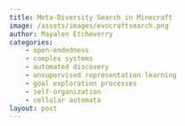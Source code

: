 ```yaml
---
title: Meta-Diversity Search in Minecraft
image: /assets/images/evocraftsearch.png
author: Mayalen Etcheverry
categories:
    - open-endedness
    - complex systems
    - automated discovery 
    - unsupervised representation learning
    - goal exploration processes
    - self-organization
    - cellular automata
layout: post
---
```


<script type="text/javascript">
window.location = "https://mayalene.github.io/evocraftsearch/"
</script>
